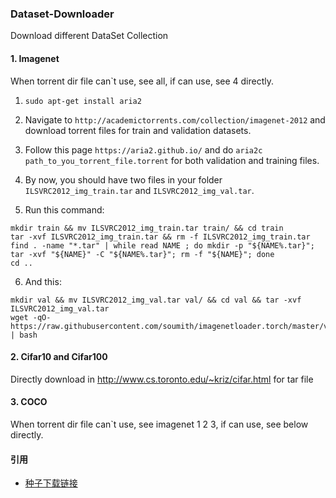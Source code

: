 <!--
 * @Author: xieydd
 * @since: 2020-06-29 15:39:37
 * @lastTime: 2020-06-29 15:45:09
 * @LastAuthor: Do not edit
 * @message: 
--> 
### Dataset-Downloader
Download different DataSet Collection

#### 1. Imagenet
When torrent dir file can`t use, see all, if can use, see 4 directly.

1. ```sudo apt-get install aria2```

2. Navigate to ```http://academictorrents.com/collection/imagenet-2012``` and download torrent files for train and validation datasets.

3. Follow this page ```https://aria2.github.io/``` and do ```aria2c path_to_you_torrent_file.torrent``` for both validation and training files.

4. By now, you should have two files in your folder ```ILSVRC2012_img_train.tar``` and ```ILSVRC2012_img_val.tar```.

5. Run this command: 
```
mkdir train && mv ILSVRC2012_img_train.tar train/ && cd train
tar -xvf ILSVRC2012_img_train.tar && rm -f ILSVRC2012_img_train.tar
find . -name "*.tar" | while read NAME ; do mkdir -p "${NAME%.tar}"; tar -xvf "${NAME}" -C "${NAME%.tar}"; rm -f "${NAME}"; done
cd ..
```
6. And this:
```
mkdir val && mv ILSVRC2012_img_val.tar val/ && cd val && tar -xvf ILSVRC2012_img_val.tar
wget -qO- https://raw.githubusercontent.com/soumith/imagenetloader.torch/master/valprep.sh | bash
```

#### 2. Cifar10 and Cifar100

Directly download in http://www.cs.toronto.edu/~kriz/cifar.html for tar file

#### 3. COCO
When torrent dir file can`t use, see imagenet 1 2 3, if can use, see below directly.

#### 引用
- [种子下载链接](http://academictorrents.com/collection/imagenet-2012)
